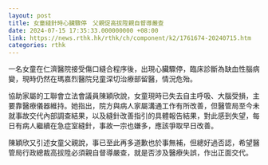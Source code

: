 ```yaml
---
layout: post
title: 女童縫針時心臟驟停　父親促高拔陞親自督導嚴查
date: 2024-07-15 17:35:33.000000000 +08:00
link: https://news.rthk.hk/rthk/ch/component/k2/1761674-20240715.htm
categories: rthk
---
```


一名女童在仁濟醫院接受傷口縫合程序後，出現心臟驟停，臨床診斷為缺血性腦病變，現時仍然在瑪嘉烈醫院兒童深切治療部留醫，情況危殆。

協助家屬的工聯會立法會議員陳穎欣說，女童現時已失去自主呼吸、大腦受損，主要靠醫療儀器維持。她指出，院方與病人家屬溝通工作有所改善，但醫管局至今未就事故交代內部調查結果，以及縫針改善指引的具體報告結果，對此感到失望，每日有病人繼續在急症室縫針，事故一宗也嫌多，應該爭取早日改善。

陳穎欣又引述女童父親說，事已至此再多道歉也於事無補，但總好過否認，希望醫管局行政總裁高拔陞必須親自督導嚴查，就是否涉及醫療失誤，作出正面交代。
